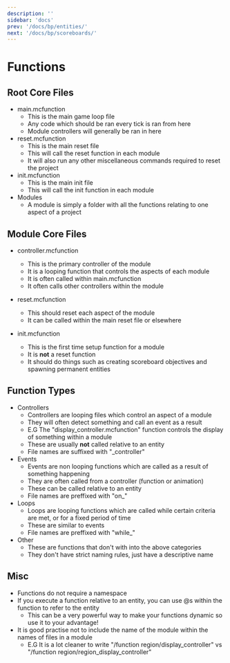 ```yaml
---
description: ''
sidebar: 'docs'
prev: '/docs/bp/entities/'
next: '/docs/bp/scoreboards/'
---
```


# Functions

## Root Core Files

-   main.mcfunction
    -   This is the main game loop file
    -   Any code which should be ran every tick is ran from here
    -   Module controllers will generally be ran in here
-   reset.mcfunction
    -   This is the main reset file
    -   This will call the reset function in each module
    -   It will also run any other miscellaneous commands required to reset the project
-   init.mcfunction
    -   This is the main init file
    -   This will call the init function in each module
-   Modules
    -   A module is simply a folder with all the functions relating to one aspect of a project

## Module Core Files

-   controller.mcfunction
    -   This is the primary controller of the module
    -   It is a looping function that controls the aspects of each module
    -   It is often called within main.mcfunction
    -   It often calls other controllers within the module
-   reset.mcfunction
    -   This should reset each aspect of the module
    -   It can be called within the main reset file or elsewhere
-   init.mcfunction

    -   This is the first time setup function for a module
    -   It is **not** a reset function
    -   It should do things such as creating scoreboard objectives and spawning permanent entities

## Function Types

-   Controllers
    -   Controllers are looping files which control an aspect of a module
    -   They will often detect something and call an event as a result
    -   E.G The "display_controller.mcfunction" function controls the display of something within a module
    -   These are usually **not** called relative to an entity
    -   File names are suffixed with "\_controller"
-   Events
    -   Events are non looping functions which are called as a result of something happening
    -   They are often called from a controller (function or animation)
    -   These can be called relative to an entity
    -   File names are preffixed with "on\_"
-   Loops
    -   Loops are looping functions which are called while certain criteria are met, or for a fixed period of time
    -   These are similar to events
    -   File names are preffixed with "while\_"
-   Other
    -   These are functions that don't with into the above categories
    -   They don't have strict naming rules, just have a descriptive name

## Misc

-   Functions do not require a namespace
-   If you execute a function relative to an entity, you can use @s within the function to refer to the entity
    -   This can be a very powerful way to make your functions dynamic so use it to your advantage!
-   It is good practise not to include the name of the module within the names of files in a module
    -   E.G It is a lot cleaner to write "/function region/display_controller" vs "/function region/region_display_controller"
